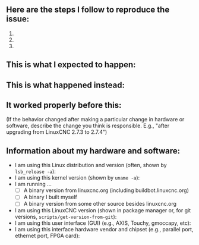 ## Here are the steps I follow to reproduce the issue:

 1.
 2.
 3.

## This is what I expected to happen:

## This is what happened instead:

## It worked properly before this:
(If the behavior changed after making a particular change in hardware or
software, describe the change you think is responsible.  E.g., "after upgrading
from LinuxCNC 2.7.3 to 2.7.4")

## Information about my hardware and software:

 * I am using this Linux distribution and version (often, shown by `lsb_release -a`):
 * I am using this kernel version (shown by `uname -a`):
 * I am running ...
   * [ ] A binary version from linuxcnc.org (including buildbot.linuxcnc.org)
   * [ ] A binary I built myself
   * [ ] A binary version from some other source besides linuxcnc.org
 * I am using this LinuxCNC version (shown in package manager or, for git versions, `scripts/get-version-from-git`):
 * I am using this user interface (GUI) (e.g., AXIS, Touchy, gmoccapy, etc):
 * I am using this interface hardware vendor and chipset (e.g., parallel port, ethernet port, FPGA card): 
